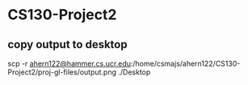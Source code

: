 # CS130-Project2

copy output to desktop
-----------------------
scp -r ahern122@hammer.cs.ucr.edu:/home/csmajs/ahern122/CS130-Project2/proj-gl-files/output.png ./Desktop
